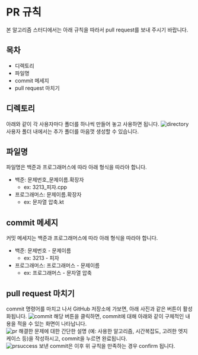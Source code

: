 # PR 규칙

본 알고리즘 스터디에서는 아래 규칙을 따라서 pull request를 보내 주시기 바랍니다.

## 목차

- 디렉토리
- 파일명
- commit 메세지
- pull request 마치기

## 디렉토리

아래와 같이 각 사용자마다 폴더를 하나씩 만들어 놓고 사용하면 됩니다.
![directory](/images/admin_userDir.PNG)
사용자 폴더 내에서는 추가 폴더를 마음껏 생성할 수 있습니다.

## 파일명

파일명은 백준과 프로그래머스에 따라 아래 형식을 따라야 합니다.

- 백준: 문제번호\_문제이름.확장자
  - ex: 3213\_피자.cpp
- 프로그래머스: 문제이름.확장자
  - ex: 문자열 압축.kt

## commit 메세지

커밋 메세지는 백준과 프로그래머스에 따라 아래 형식을 따라야 합니다.

- 백준: 문제번호 - 문제이름
  - ex: 3213 - 피자
- 프로그래머스: 프로그래머스 - 문제이름
  - ex: 프로그래머스 - 문자열 압축

## pull request 마치기

commit 명령어를 마치고 나서 GitHub 저장소에 가보면, 아래 사진과 같은 버튼이 활성화됩니다.
![commit](/images/admin_commit.PNG)
해당 버튼을 클릭하면, commit에 대해 아래와 같이 구체적인 내용을 적을 수 있는 화면이 나타납니다.  
![pr](/images/admin_pullRequest.PNG)
해결한 문제에 대한 간단한 설명 (예: 사용한 알고리즘, 시간복잡도, 고려한 엣지 케이스 등)을 작성하시고, commit을 누르면 완료됩니다.  
![prsuccess](/images/admin_PRsuccess.PNG)
보낸 commit은 이후 위 규칙을 만족하는 경우 confirm 됩니다.
